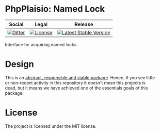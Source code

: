 # PhpPlaisio: Named Lock

<table>
<thead>
<tr>
<th>Social</th>
<th>Legal</th>
<th>Release</th>
</tr>
</thead>
<tbody>
<tr>
<td>
<a href="https://gitter.im/PhpPlaisio/PhpPlaisio"><img src="https://badges.gitter.im/PhpPlaisio/PhpPlaisio.svg" alt="Gitter"/></a>
</td>
<td>
<a href="https://packagist.org/packages/plaisio/lock-named"><img src="https://poser.pugx.org/plaisio/lock-named/license" alt="License"/></a>
</td>
<td>
<a href="https://packagist.org/packages/plaisio/lock-named"><img src="https://poser.pugx.org/plaisio/lock-named/v/stable" alt="Latest Stable Version"/></a>
</td>
</tr>
</tbody>
</table>

Interface for acquiring named locks.

# Design

This is an [abstract, responsible and stable package](https://matthiasnoback.nl/book/principles-of-package-design/). Hence, if you see little or non-recent activity in this repository it doesn't mean this projects is dead, but it means we have achieved one of the essentials goals of this package.     


#  License

The project is licensed under the MIT license.
